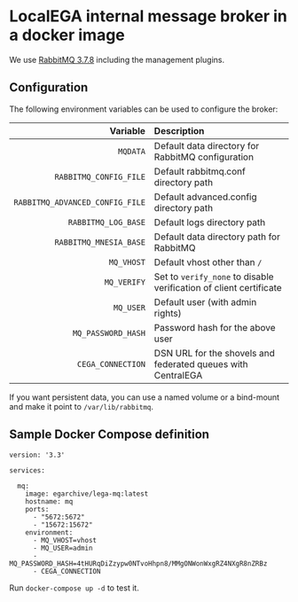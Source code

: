# LocalEGA internal message broker in a docker image

We use [RabbitMQ 3.7.8](https://hub.docker.com/_/rabbitmq) including the management plugins.

## Configuration

The following environment variables can be used to configure the broker:

| Variable | Description |
|---------:|:------------|
| `MQDATA` | Default data directory for RabbitMQ configuration |
| `RABBITMQ_CONFIG_FILE` | Default rabbitmq.conf directory path |
| `RABBITMQ_ADVANCED_CONFIG_FILE` | Default advanced.config directory path |
| `RABBITMQ_LOG_BASE` | Default logs directory path |
| `RABBITMQ_MNESIA_BASE` | Default data directory path for RabbitMQ |
| `MQ_VHOST` | Default vhost other than `/` |
| `MQ_VERIFY` | Set to `verify_none` to disable verification of client certificate |
| `MQ_USER` | Default user (with admin rights) |
| `MQ_PASSWORD_HASH` | Password hash for the above user |
| `CEGA_CONNECTION` | DSN URL for the shovels and federated queues with CentralEGA |

If you want persistent data, you can use a named volume or a bind-mount and make it point to `/var/lib/rabbitmq`.

## Sample Docker Compose definition

```
version: '3.3'

services:

  mq:
    image: egarchive/lega-mq:latest
    hostname: mq
    ports:
      - "5672:5672"
      - "15672:15672"
    environment:
      - MQ_VHOST=vhost
      - MQ_USER=admin
      - MQ_PASSWORD_HASH=4tHURqDiZzypw0NTvoHhpn8/MMgONWonWxgRZ4NXgR8nZRBz
      - CEGA_CONNECTION

```

Run `docker-compose up -d` to test it.
